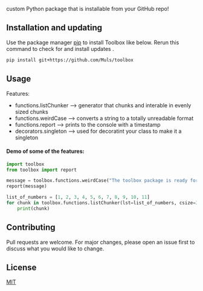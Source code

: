 custom Python package that is installable from your GitHub repo!

## Installation and updating
Use the package manager [pip](https://pip.pypa.io/en/stable/) to install Toolbox like below. 
Rerun this command to check for and install  updates .
```bash
pip install git+https://github.com/Muls/toolbox
```

## Usage
Features:
* functions.listChunker  --> generator that chunks and interable in evenly sized chunks 
* functions.weirdCase    --> converts a string to a totally unreadable format
* functions.report      --> prints to the console with a timestamp
* decorators.singleton  --> used for decoratint your class to make it a singleton

#### Demo of some of the features:
```python
import toolbox
from toolbox import report

message = toolbox.functions.weirdCase("The toolbox package is ready for use")
report(message)

list_of_numbers = [1, 2, 3, 4, 5, 6, 7, 8, 9, 10, 11]
for chunk in toolbox.functions.listChunker(lst=list_of_numbers, csize=3):
    print(chunk)
```

## Contributing
Pull requests are welcome. For major changes, please open an issue first to discuss what you would like to change.

## License
[MIT](https://choosealicense.com/licenses/mit/)
